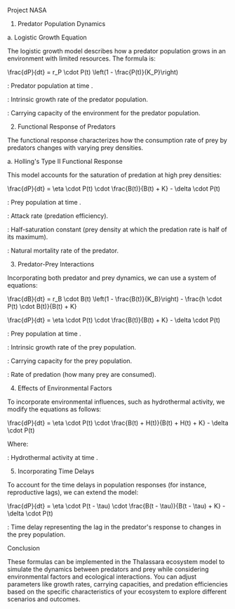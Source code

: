 Project NASA
1. Predator Population Dynamics

a. Logistic Growth Equation

The logistic growth model describes how a predator population grows in an environment with limited resources. The formula is:

\frac{dP}{dt} = r_P \cdot P(t) \left(1 - \frac{P(t)}{K_P}\right)

: Predator population at time .

: Intrinsic growth rate of the predator population.

: Carrying capacity of the environment for the predator population.


2. Functional Response of Predators

The functional response characterizes how the consumption rate of prey by predators changes with varying prey densities.

a. Holling's Type II Functional Response

This model accounts for the saturation of predation at high prey densities:

\frac{dP}{dt} = \eta \cdot P(t) \cdot \frac{B(t)}{B(t) + K} - \delta \cdot P(t)

: Prey population at time .

: Attack rate (predation efficiency).

: Half-saturation constant (prey density at which the predation rate is half of its maximum).

: Natural mortality rate of the predator.


3. Predator-Prey Interactions

Incorporating both predator and prey dynamics, we can use a system of equations:

\frac{dB}{dt} = r_B \cdot B(t) \left(1 - \frac{B(t)}{K_B}\right) - \frac{h \cdot P(t) \cdot B(t)}{B(t) + K}

\frac{dP}{dt} = \eta \cdot P(t) \cdot \frac{B(t)}{B(t) + K} - \delta \cdot P(t)

: Prey population at time .

: Intrinsic growth rate of the prey population.

: Carrying capacity for the prey population.

: Rate of predation (how many prey are consumed).


4. Effects of Environmental Factors

To incorporate environmental influences, such as hydrothermal activity, we modify the equations as follows:

\frac{dP}{dt} = \eta \cdot P(t) \cdot \frac{B(t) + H(t)}{B(t) + H(t) + K} - \delta \cdot P(t)

Where:

: Hydrothermal activity at time .


5. Incorporating Time Delays

To account for the time delays in population responses (for instance, reproductive lags), we can extend the model:

\frac{dP}{dt} = \eta \cdot P(t - \tau) \cdot \frac{B(t - \tau)}{B(t - \tau) + K} - \delta \cdot P(t)

: Time delay representing the lag in the predator's response to changes in the prey population.


Conclusion

These formulas can be implemented in the Thalassara ecosystem model to simulate the dynamics between predators and prey while considering environmental factors and ecological interactions. You can adjust parameters like growth rates, carrying capacities, and predation efficiencies based on the specific characteristics of your ecosystem to explore different scenarios and outcomes.

